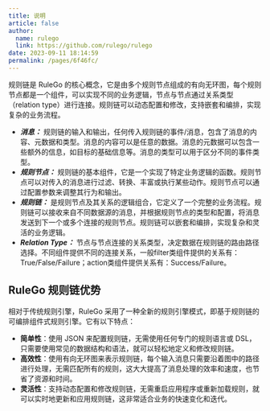 ```yaml
---
title: 说明
article: false
author: 
  name: rulego
  link: https://github.com/rulego/rulego
date: 2023-09-11 18:14:59
permalink: /pages/6f46fc/
---
```


规则链是 RuleGo 的核心概念，它是由多个规则节点组成的有向无环图，每个规则节点都是一个组件，可以实现不同的业务逻辑，节点与节点通过关系类型（relation type）进行连接。规则链可以动态配置和修改，支持嵌套和编排，实现复杂的业务流程。

- ***消息：*** 规则链的输入和输出，任何传入规则链的事件/消息，包含了消息的内容、元数据和类型。消息的内容可以是任意的数据。消息的元数据可以包含一些额外的信息，如目标的基础信息等。消息的类型可以用于区分不同的事件类型。
- ***规则节点：*** 规则链的基本组件，它是一个实现了特定业务逻辑的函数。规则节点可以对传入的消息进行过滤、转换、丰富或执行某些动作。规则节点可以通过配置参数来调整其行为和输出。
- ***规则链：*** 是规则节点及其关系的逻辑组合，它定义了一个完整的业务流程。规则链可以接收来自不同数据源的消息，并根据规则节点的类型和配置，将消息发送到下一个或多个连接的规则节点。规则链可以嵌套和编排，实现复杂和灵活的业务逻辑。
- ***Relation Type：*** 节点与节点连接的关系类型，决定数据在规则链的路由路径选择。不同组件提供不同的连接关系，一般filter类组件提供的关系有：True/False/Failure；action类组件提供关系有：Success/Failure。

## RuleGo 规则链优势

相对于传统规则引擎，RuleGo 采用了一种全新的规则引擎模式，即基于规则链的可编排组件式规则引擎。它有以下特点：

- **简单性**：使用 JSON 来配置规则链，无需使用任何专门的规则语言或 DSL，只需要使用常见的数据结构和语法，就可以轻松地定义和修改规则链。
- **高效性**：使用有向无环图来表示规则链，每个输入消息只需要沿着图中的路径进行处理，无需匹配所有的规则，这大大提高了消息处理的效率和速度，也节省了资源和时间。
- **灵活性**：支持动态配置和修改规则链，无需重启应用程序或重新加载规则，就可以实时地更新和应用规则链，这非常适合业务的快速变化和迭代。

